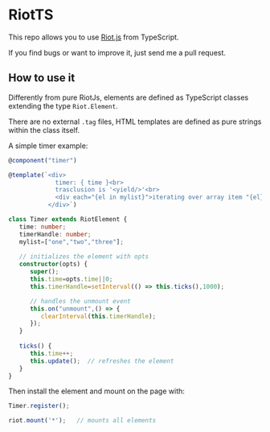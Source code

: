 # RiotTS

This repo allows you to use [Riot.js](https://muut.com/riotjs/) from TypeScript.

If you find bugs or want to improve it, just send me a pull request.

## How to use it

Differently from pure RiotJs, elements are defined as TypeScript classes extending the type `Riot.Element`. 

There are no external `.tag` files, HTML templates are defined as pure strings within the class itself.

A simple timer example:

```TypeScript
@component("timer")

@template(`<div>
             timer: { time }<br>
             trasclusion is '<yield/>'<br>                 
             <div each="{el in mylist}">iterating over array item "{el}"<br></div>
           </div>`)

class Timer extends RiotElement {
   time: number;
   timerHandle: number;  
   mylist=["one","two","three"];
   
   // initializes the element with opts
   constructor(opts) {      
      super();
      this.time=opts.time||0;
      this.timerHandle=setInterval(() => this.ticks(),1000);      

      // handles the unmount event
      this.on("unmount",() => {         
         clearInterval(this.timerHandle);
      });
   }
      
   ticks() {
      this.time++;
      this.update();  // refreshes the element
   }
}
```

Then install the element and mount on the page with:

```TypeScript
Timer.register();

riot.mount('*');   // mounts all elements
```